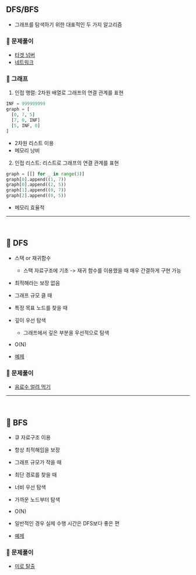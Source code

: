 ## DFS/BFS

- 그래프를 탐색하기 위한 대표적인 두 가지 알고리즘

### 🫧 문제풀이

- [타겟 넘버](/python/programmers/%ED%83%80%EA%B2%9F%20%EB%84%98%EB%B2%84.ipynb)
- [네트워크](/python/programmers/%EB%84%A4%ED%8A%B8%EC%9B%8C%ED%81%AC.ipynb)

### 🧷 그래프

1. 인접 행렬: 2차원 배열로 그래프의 연결 관계를 표현

```py
INF = 999999999
graph = [
  [0, 7, 5]
  [7, 0, INF]
  [5, INF, 0]
]
```

- 2차원 리스트 이용
- 메모리 낭비

2. 인접 리스트: 리스트로 그래프의 연결 관계를 표현

```py
graph = [[] for _ in range(3)]
graph[0].append((1, 7))
graph[0].append((2, 5))
graph[1].append((0, 7))
graph[2].append((0, 5))
```

- 메모리 효율적

---

<br />

## 📑 DFS

- 스택 or 재귀함수
  - 스택 자료구조에 기초 -> 재귀 함수를 이용했을 때 매우 간결하게 구현 가능
- 최적해라는 보장 없음
- 그래프 규모 클 때
- 특정 목표 노드를 찾을 때
- 깊이 우선 탐색

  - 그래프에서 깊은 부분을 우선적으로 탐색

- O(N)

- [예제](/python/dfs/5-4.py)

### 🫧 문제풀이

- [음료수 얼려 먹기](/python/dfs/5-1.py)

---

<br />

## 📑 BFS

- 큐 자료구조 이용
- 항상 최적해임을 보장
- 그래프 규모가 작을 때
- 최단 경로를 찾을 때
- 너비 우선 탐색
- 가까운 노드부터 탐색
- O(N)
- 일반적인 경우 실제 수행 시간은 DFS보다 좋은 편

- [예제](/python/bfs/5-3.py)

### 🫧 문제풀이

- [미로 탈출](/python/bfs/5-2.py)
